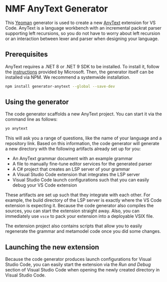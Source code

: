 # NMF AnyText Generator

This [Yeoman](https://yeoman.io) generator is used to create a new [AnyText](https://github.com/NMFCode/NMF/) extension for VS Code. AnyText is a language workbench with an incremental packrat parser supporting left recursions, so you do not have to worry about left recursion or an interaction between lexer and parser when designing your language.

## Prerequisites

AnyText requires a .NET 8 or .NET 9 SDK to be installed. To install it, follow the [instructions](https://github.com/dotnet/core/blob/main/release-notes/9.0/install.md) provided by Microsoft. Then, the generator itself can be installed via NPM. We recommend a systemwide installation.

```bash
npm install generator-anytext --global --save-dev
```

## Using the generator

The code generator scaffolds a new AnyText project. You can start it via the command line as follows:

```bash
yo anytext
```

This will ask you a range of questions, like the name of your language and a repository link. Based on this information, the code generator will generate a new directory with the following artifacts already set up for you:

* An AnyText grammar document with an example grammar
* A file to manually fine-tune editor services for the generated parser
* A C# project that creates an LSP server of your grammar
* A Visual Studio Code extension that integrates the LSP server
* Visual Studio Code launch configurations such that you can easily debug your VS Code extension

These artifacts are set up such that they integrate with each other. For example, the build directory of the LSP server is exactly where the VS Code extension is expecting it. Because the code generator also compiles the sources, you can start the extension straight away. Also, you can immediately use `vsce` to pack your extension into a deployable VSIX file.

The extension project also contains scripts that allow you to easily regenerate the grammar and metamodel code once you did some changes.

## Launching the new extension

Because the code generator produces launch configurations for Visual Studio Code, you can easily start the extension via the *Run and Debug* section of Visual Studio Code when opening the newly created directory in Visual Studio Code.
